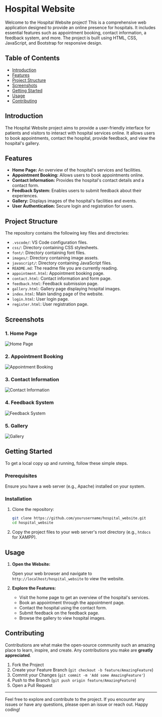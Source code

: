 # Hospital Website

Welcome to the Hospital Website project! This is a comprehensive web application designed to provide an online presence for hospitals. It includes essential features such as appointment booking, contact information, a feedback system, and more. The project is built using HTML, CSS, JavaScript, and Bootstrap for responsive design.

## Table of Contents
- [Introduction](#introduction)
- [Features](#features)
- [Project Structure](#project-structure)
- [Screenshots](#screenshots)
- [Getting Started](#getting-started)
- [Usage](#usage)
- [Contributing](#contributing)

## Introduction

The Hospital Website project aims to provide a user-friendly interface for patients and visitors to interact with hospital services online. It allows users to book appointments, contact the hospital, provide feedback, and view the hospital's gallery.

## Features

- **Home Page:** An overview of the hospital's services and facilities.
- **Appointment Booking:** Allows users to book appointments online.
- **Contact Information:** Provides the hospital's contact details and a contact form.
- **Feedback System:** Enables users to submit feedback about their experiences.
- **Gallery:** Displays images of the hospital's facilities and events.
- **User Authentication:** Secure login and registration for users.

## Project Structure

The repository contains the following key files and directories:

- `.vscode/`: VS Code configuration files.
- `css/`: Directory containing CSS stylesheets.
- `font/`: Directory containing font files.
- `images/`: Directory containing image assets.
- `javascript/`: Directory containing JavaScript files.
- `README.md`: The readme file you are currently reading.
- `appointment.html`: Appointment booking page.
- `contact.html`: Contact information and form page.
- `feedback.html`: Feedback submission page.
- `gallery.html`: Gallery page displaying hospital images.
- `index.html`: Main landing page of the website.
- `login.html`: User login page.
- `register.html`: User registration page.

## Screenshots

### 1. Home Page
![Home Page](path/to/home_page_screenshot.jpg)

### 2. Appointment Booking
![Appointment Booking](path/to/appointment_booking_screenshot.jpg)

### 3. Contact Information
![Contact Information](path/to/contact_information_screenshot.jpg)

### 4. Feedback System
![Feedback System](path/to/feedback_system_screenshot.jpg)

### 5. Gallery
![Gallery](path/to/gallery_screenshot.jpg)

## Getting Started

To get a local copy up and running, follow these simple steps.

### Prerequisites

Ensure you have a web server (e.g., Apache) installed on your system.

### Installation

1. Clone the repository:
    ```bash
    git clone https://github.com/yourusername/hospital_website.git
    cd hospital_website
    ```

2. Copy the project files to your web server's root directory (e.g., `htdocs` for XAMPP).

## Usage

1. **Open the Website:**

    Open your web browser and navigate to `http://localhost/hospital_website` to view the website.

2. **Explore the Features:**

    - Visit the home page to get an overview of the hospital's services.
    - Book an appointment through the appointment page.
    - Contact the hospital using the contact form.
    - Submit feedback on the feedback page.
    - Browse the gallery to view hospital images.

## Contributing

Contributions are what make the open-source community such an amazing place to learn, inspire, and create. Any contributions you make are **greatly appreciated**.

1. Fork the Project
2. Create your Feature Branch (`git checkout -b feature/AmazingFeature`)
3. Commit your Changes (`git commit -m 'Add some AmazingFeature'`)
4. Push to the Branch (`git push origin feature/AmazingFeature`)
5. Open a Pull Request

---

Feel free to explore and contribute to the project. If you encounter any issues or have any questions, please open an issue or reach out. Happy coding!
